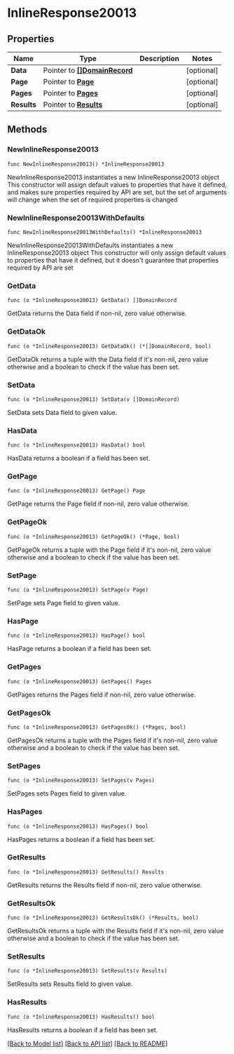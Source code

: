 # InlineResponse20013

## Properties

Name | Type | Description | Notes
------------ | ------------- | ------------- | -------------
**Data** | Pointer to [**[]DomainRecord**](DomainRecord.md) |  | [optional] 
**Page** | Pointer to [**Page**](Page.md) |  | [optional] 
**Pages** | Pointer to [**Pages**](Pages.md) |  | [optional] 
**Results** | Pointer to [**Results**](Results.md) |  | [optional] 

## Methods

### NewInlineResponse20013

`func NewInlineResponse20013() *InlineResponse20013`

NewInlineResponse20013 instantiates a new InlineResponse20013 object
This constructor will assign default values to properties that have it defined,
and makes sure properties required by API are set, but the set of arguments
will change when the set of required properties is changed

### NewInlineResponse20013WithDefaults

`func NewInlineResponse20013WithDefaults() *InlineResponse20013`

NewInlineResponse20013WithDefaults instantiates a new InlineResponse20013 object
This constructor will only assign default values to properties that have it defined,
but it doesn't guarantee that properties required by API are set

### GetData

`func (o *InlineResponse20013) GetData() []DomainRecord`

GetData returns the Data field if non-nil, zero value otherwise.

### GetDataOk

`func (o *InlineResponse20013) GetDataOk() (*[]DomainRecord, bool)`

GetDataOk returns a tuple with the Data field if it's non-nil, zero value otherwise
and a boolean to check if the value has been set.

### SetData

`func (o *InlineResponse20013) SetData(v []DomainRecord)`

SetData sets Data field to given value.

### HasData

`func (o *InlineResponse20013) HasData() bool`

HasData returns a boolean if a field has been set.

### GetPage

`func (o *InlineResponse20013) GetPage() Page`

GetPage returns the Page field if non-nil, zero value otherwise.

### GetPageOk

`func (o *InlineResponse20013) GetPageOk() (*Page, bool)`

GetPageOk returns a tuple with the Page field if it's non-nil, zero value otherwise
and a boolean to check if the value has been set.

### SetPage

`func (o *InlineResponse20013) SetPage(v Page)`

SetPage sets Page field to given value.

### HasPage

`func (o *InlineResponse20013) HasPage() bool`

HasPage returns a boolean if a field has been set.

### GetPages

`func (o *InlineResponse20013) GetPages() Pages`

GetPages returns the Pages field if non-nil, zero value otherwise.

### GetPagesOk

`func (o *InlineResponse20013) GetPagesOk() (*Pages, bool)`

GetPagesOk returns a tuple with the Pages field if it's non-nil, zero value otherwise
and a boolean to check if the value has been set.

### SetPages

`func (o *InlineResponse20013) SetPages(v Pages)`

SetPages sets Pages field to given value.

### HasPages

`func (o *InlineResponse20013) HasPages() bool`

HasPages returns a boolean if a field has been set.

### GetResults

`func (o *InlineResponse20013) GetResults() Results`

GetResults returns the Results field if non-nil, zero value otherwise.

### GetResultsOk

`func (o *InlineResponse20013) GetResultsOk() (*Results, bool)`

GetResultsOk returns a tuple with the Results field if it's non-nil, zero value otherwise
and a boolean to check if the value has been set.

### SetResults

`func (o *InlineResponse20013) SetResults(v Results)`

SetResults sets Results field to given value.

### HasResults

`func (o *InlineResponse20013) HasResults() bool`

HasResults returns a boolean if a field has been set.


[[Back to Model list]](../README.md#documentation-for-models) [[Back to API list]](../README.md#documentation-for-api-endpoints) [[Back to README]](../README.md)


